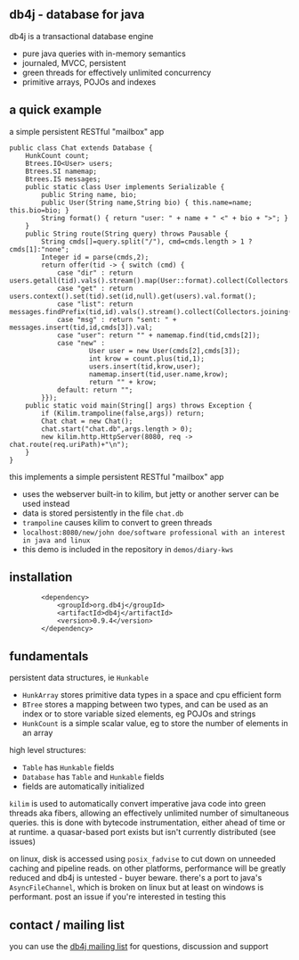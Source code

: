 ## db4j - database for java

db4j is a transactional database engine
- pure java queries with in-memory semantics
- journaled, MVCC, persistent
- green threads for effectively unlimited concurrency
- primitive arrays, POJOs and indexes

## a quick example

a simple persistent RESTful "mailbox" app

```
public class Chat extends Database {
    HunkCount count;
    Btrees.IO<User> users;
    Btrees.SI namemap;
    Btrees.IS messages;
    public static class User implements Serializable {
        public String name, bio;
        public User(String name,String bio) { this.name=name; this.bio=bio; }
        String format() { return "user: " + name + " <" + bio + ">"; }
    }    
    public String route(String query) throws Pausable {
        String cmds[]=query.split("/"), cmd=cmds.length > 1 ? cmds[1]:"none";
        Integer id = parse(cmds,2);
        return offer(tid -> { switch (cmd) {
            case "dir" : return users.getall(tid).vals().stream().map(User::format).collect(Collectors.joining("\n"));
            case "get" : return users.context().set(tid).set(id,null).get(users).val.format();
            case "list": return messages.findPrefix(tid,id).vals().stream().collect(Collectors.joining("\n"));
            case "msg" : return "sent: " + messages.insert(tid,id,cmds[3]).val;
            case "user": return "" + namemap.find(tid,cmds[2]);
            case "new" : 
                    User user = new User(cmds[2],cmds[3]);
                    int krow = count.plus(tid,1);
                    users.insert(tid,krow,user);
                    namemap.insert(tid,user.name,krow);
                    return "" + krow;
            default: return "";
        }});
    public static void main(String[] args) throws Exception {
        if (Kilim.trampoline(false,args)) return;
        Chat chat = new Chat();
        chat.start("chat.db",args.length > 0);
        new kilim.http.HttpServer(8080, req -> chat.route(req.uriPath)+"\n");
    }
}

```

this implements a simple persistent RESTful "mailbox" app
- uses the webserver built-in to kilim, but jetty or another server can be used instead
- data is stored persistently in the file `chat.db`
- `trampoline` causes kilim to convert to green threads
- `localhost:8080/new/john doe/software professional with an interest in java and linux`
- this demo is included in the repository in `demos/diary-kws`


## installation

```
        <dependency>
            <groupId>org.db4j</groupId>
            <artifactId>db4j</artifactId>
            <version>0.9.4</version>
        </dependency>
```

## fundamentals

persistent data structures, ie `Hunkable`
- `HunkArray` stores primitive data types in a space and cpu efficient form
- `BTree` stores a mapping between two types, and can be used as an index or to store variable sized elements, eg POJOs and strings
- `HunkCount` is a simple scalar value, eg to store the number of elements in an array


high level structures:
- `Table` has `Hunkable` fields
- `Database` has `Table` and `Hunkable` fields
- fields are automatically initialized

`kilim` is used to automatically convert imperative java code into green threads aka fibers, 
allowing an effectively unlimited number of simultaneous queries.
this is done with bytecode instrumentation, either ahead of time or at runtime.
a quasar-based port exists but isn't currently distributed (see issues)

on linux, disk is accessed using `posix_fadvise` to cut down on unneeded caching and pipeline reads. 
on other platforms, performance will be greatly reduced and db4j is untested - buyer beware.
there's a port to java's `AsyncFileChannel`, which is broken on linux but at least on windows is performant.
post an issue if you're interested in testing this



## contact / mailing list

you can use the [db4j mailing list](https://groups.google.com/forum/#!forum/db4j) for questions, discussion and support

